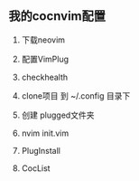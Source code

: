 

## 我的cocnvim配置
 1. 下载neovim

 2. 配置VimPlug

 3. checkhealth

 4. clone项目 到 ~/.config  目录下

 5. 创建 plugged文件夹

 6. nvim init.vim

 7. PlugInstall

 8. CocList
